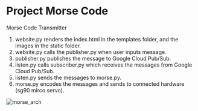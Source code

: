 # Project Morse Code
Morse Code Transmitter

1. website.py renders the index.html in the templates folder, and the images in the static folder.
2. website.py calls the publisher.py when user inputs message.
3. publisher.py publishes the message to Google Cloud Pub/Sub.
4. listen.py calls subscriber.py which receives the messages from Google Cloud Pub/Sub.
5. listen.py sends the messages to morse.py.
6. morse.py encodes the messages and sends to connected hardware (sg90 mirco servo).

![morse_arch](https://user-images.githubusercontent.com/19507752/109587791-adf3f080-7ad5-11eb-84a1-8e9847550f6c.png)
